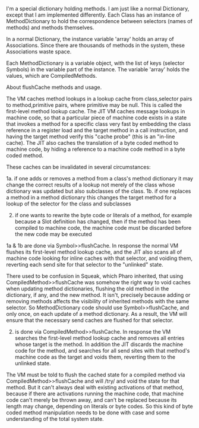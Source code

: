 I'm a special dictionary holding methods. I am just like a normal Dictionary, except that I am implemented differently.  Each Class has an instance of MethodDictionary to hold the correspondence between selectors (names of methods) and methods themselves.In a normal Dictionary, the instance variable 'array' holds an array of Associations.  Since there are thousands of methods in the system, these Associations waste space.  Each MethodDictionary is a variable object, with the list of keys (selector Symbols) in the variable part of the instance.  The variable 'array' holds the values, which are CompiledMethods.About flushCache methods and usage.The VM caches method lookups in a lookup cache from class,selector pairs to method,primitive pairs, where primitive may be null.  This is called the first-level method lookup cache.  The JIT VM caches message lookups in machine code, so that a particular piece of machine code exists in a state that invokes a method for a specific class very fast by embedding the class reference in a register load and the target method in a call instruction, and having the target method verify this "cache probe" (this is an "in-line cache).  The JIT also caches the translation of a byte coded method to machine code, by hiding a reference to a machine code method in a byte coded method.These caches can be invalidated in several circumstances:1a. if one adds or removes a method from a class's method dictionary it may change the correct results of a lookup not merely of the class whose dictionary was updated but also subclasses of the class.1b. if one replaces a method in a method dictionary this changes the target method for a lookup of the selector for the class and subclasses2. if one wants to rewrite the byte code or literals of a method, for example because a Slot definition has changed, then if the method has been compiled to machine code, the machine code must be discarded before the new code may be executed1a & 1b are done via Symbol>>flushCache.  In response the normal VM flushes its first-level method lookup cache, and the JIT also scans all of machine code looking for inline caches with that selector, and voiding them, reverting each send site for that selector to the "unlinked" state.There used to be confusion in Squeak, which Pharo inherited, that using CompiledMethod>>flushCache was somehow the right way to void caches when updating method dictionaries, flushing the old method in the dictionary, if any, and the new method.  It isn't, precisely because adding or removing methods affects the visibility of inherited methods with the same selector.  So MethodDictionary code should use Symbol>>flushCache, and only once, on each update of a method dictionary.  As a result, the VM will ensure that the necessary send caches are flushed for that selector.2. is done via CompiledMethod>>flushCache.  In response the VM searches the first-level method lookup cache and removes all entries whose target is the method.  In addition the JIT discards the machine code for the method, and searches for all send sites with that method's machine code as the target and voids them, reverting them to the unlinked state.The VM must be told to flush the cached state for a compiled method via CompiledMethod>>flushCache and will /try/ and void the state for that method.  But it can't always deal with existing activations of that method, because if there are activations running the machine code, that machine code can't merely be thrown away, and can't be replaced because its length may change, depending on literals or byte codes.  So this kind of byte coded method manipulation needs to be done with case and some understanding of the total system state.